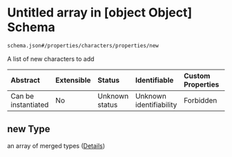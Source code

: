 # Untitled array in \[object Object] Schema

```txt
schema.json#/properties/characters/properties/new
```

A list of new characters to add

| Abstract            | Extensible | Status         | Identifiable            | Custom Properties | Additional Properties | Access Restrictions | Defined In                                                 |
| :------------------ | :--------- | :------------- | :---------------------- | :---------------- | :-------------------- | :------------------ | :--------------------------------------------------------- |
| Can be instantiated | No         | Unknown status | Unknown identifiability | Forbidden         | Allowed               | none                | [schema.json\*](../out/schema.json "open original schema") |

## new Type

an array of merged types ([Details](schema-properties-characters-properties-new-items.md))
